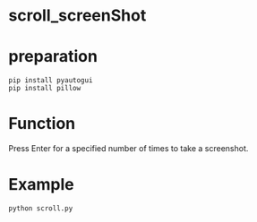 # scroll_screenShot

# preparation

```
pip install pyautogui
pip install pillow
```

# Function

Press Enter for a specified number of times to take a screenshot.

# Example

```
python scroll.py
```
